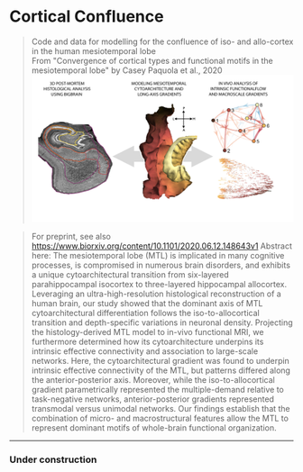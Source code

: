 
# Cortical Confluence
> Code and data for modelling for the confluence of iso- and allo-cortex in the human mesiotemporal lobe <br /> 
> From "Convergence of cortical types and functional motifs in the mesiotemporal lobe" by Casey Paquola et al., 2020  <br /> 
![image](https://github.com/MICA-MNI/micaopen/blob/master/cortical_confluence/graphical_abstract.png)

> For preprint, see also https://www.biorxiv.org/content/10.1101/2020.06.12.148643v1
> Abstract here: 
The mesiotemporal lobe (MTL) is implicated in many cognitive processes, is compromised in numerous brain disorders, and exhibits a unique cytoarchitectural transition from six-layered parahippocampal isocortex to three-layered hippocampal allocortex. Leveraging an ultra-high-resolution histological reconstruction of a human brain, our study showed that the dominant axis of MTL cytoarchitectural differentiation follows the iso-to-allocortical transition and depth-specific variations in neuronal density. Projecting the histology-derived MTL model to in-vivo functional MRI, we furthermore determined how its cytoarchitecture underpins its intrinsic effective connectivity and association to large-scale networks. Here, the cytoarchitectural gradient was found to underpin intrinsic effective connectivity of the MTL, but patterns differed along the anterior-posterior axis. Moreover, while the iso-to-allocortical gradient parametrically represented the multiple-demand relative to task-negative networks, anterior-posterior gradients represented transmodal versus unimodal networks. Our findings establish that the combination of micro- and macrostructural features allow the MTL to represent dominant motifs of whole-brain functional organization.
---

### Under construction

